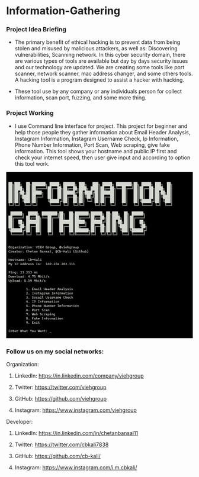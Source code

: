 # **Information-Gathering**

### Project Idea Briefing

- The primary benefit of ethical hacking is to prevent data from being stolen and misused by malicious attackers, as well as: Discovering vulnerabilities, Scanning network. In this cyber security domain, there are various types of tools are available but day by days security issues and our technology are updated. We are creating some tools like port scanner, network scanner, mac address changer, and some others tools. A hacking tool is a program designed to assist a hacker with hacking.

- These tool use by any company or any individuals person for collect information, scan port, fuzzing, and some more thing.

### Project Working 

- I use Command line interface for project. This project for beginner and help those people they gather information about Email Header Analysis, Instagram Information, Instagram Username Check, Ip Information, Phone Number Information, Port Scan, Web scraping, give fake information. This tool shows your hostname and public IP first and check your internet speed, then user give input and according to option this tool work.

![alt text](project.png)

### Follow us on my social networks:

Organization:
1. LinkedIn: https://in.linkedin.com/company/viehgroup

2. Twitter: https://twitter.com/viehgroup

3. GitHub: https://github.com/viehgroup

4. Instagram: https://www.instagram.com/viehgroup



Developer:
1. LinkedIn: https://in.linkedin.com/in/chetanbansal11

2. Twitter: https://twitter.com/cbkali7838

3. GitHub: https://github.com/cb-kali/ 

4. Instagram: https://www.instagram.com/i.m.cbkali/


